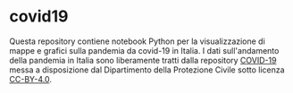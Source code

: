 # covid19
Questa repository contiene notebook Python per la visualizzazione di mappe e grafici sulla pandemia da covid-19 in Italia.
I dati sull'andamento della pandemia in Italia sono liberamente tratti dalla repository [COVID-19](https://github.com/pcm-dpc/COVID-19) messa a disposizione dal Dipartimento della Protezione Civile sotto licenza [CC-BY-4.0](https://creativecommons.org/licenses/by/4.0/deed.it).